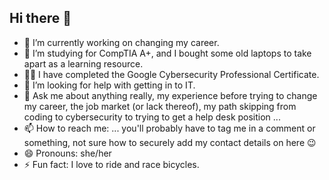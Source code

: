 ## Hi there 👋

- 🔭 I’m currently working on changing my career.
- 🌱 I’m studying for CompTIA A+, and I bought some old laptops to take apart as a learning resource. 
- 🙌🏼 I have completed the Google Cybersecurity Professional Certificate.
- 🤔 I’m looking for help with getting in to IT.
- 💬 Ask me about anything really, my experience before trying to change my career, the job market (or lack thereof), my path skipping from coding to cybersecurity to trying to get a help desk position ...
- 📫 How to reach me: ... you'll probably have to tag me in a comment or something, not sure how to securely add my contact details on here 😉
- 😄 Pronouns: she/her
- ⚡ Fun fact: I love to ride and race bicycles. 


<!--
**shayna369/shayna369** is a ✨ _special_ ✨ repository because its `README.md` (this file) appears on your GitHub profile.

Here are some ideas to get you started: -->

